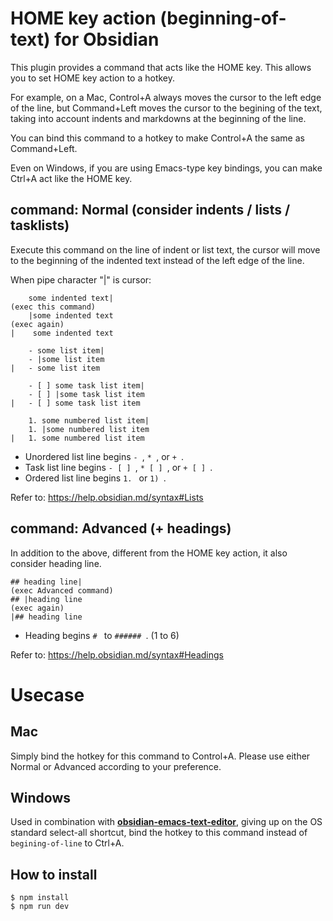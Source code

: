 # HOME key action (beginning-of-text) for Obsidian

This plugin provides a command that acts like the HOME key.
This allows you to set HOME key action to a hotkey.

For example, on a Mac, Control+A always moves the cursor to the left edge of the line, but Command+Left moves the cursor to the begining of the text, taking into account indents and markdowns at the beginning of the line.

You can bind this command to a hotkey to make Control+A the same as Command+Left.

Even on Windows, if you are using Emacs-type key bindings, you can make Ctrl+A act like the HOME key.

## command: Normal (consider indents / lists / tasklists)

Execute this command on the line of indent or list text,
the cursor will move to the beginning of the indented text
instead of the left edge of the line.

When pipe character "|" is cursor:

```
    some indented text|
(exec this command)
    |some indented text
(exec again)
|    some indented text

    - some list item|
    - |some list item
|   - some list item

    - [ ] some task list item|
    - [ ] |some task list item
|   - [ ] some task list item

    1. some numbered list item|
    1. |some numbered list item
|   1. some numbered list item
```

- Unordered list line begins `- `, `* `, or `+ `.
- Task list line begins `- [ ] `, `* [ ] `, or `+ [ ] `.
- Ordered list line begins `1. ` or `1) `.

Refer to: https://help.obsidian.md/syntax#Lists

## command: Advanced (+ headings)

In addition to the above, different from the HOME key action, it also consider heading line.

```
## heading line|
(exec Advanced command)
## |heading line
(exec again)
|## heading line
```
- Heading begins `# ` to `###### `. (1 to 6)

Refer to: https://help.obsidian.md/syntax#Headings

# Usecase
## Mac
Simply bind the hotkey for this command to Control+A.
Please use either Normal or Advanced according to your preference.

## Windows
Used in combination with **[obsidian-emacs-text-editor](https://github.com/Klojer/obsidian-emacs-text-editor)**,
giving up on the OS standard select-all shortcut,
bind the hotkey to this command instead of `begining-of-line` to Ctrl+A.

## How to install
```
$ npm install
$ npm run dev
```
